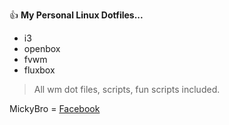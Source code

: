 :thumbsup: **My Personal Linux Dotfiles...**

- i3
- openbox
- fvwm
- fluxbox

> All wm dot files, scripts, fun scripts included.

MickyBro = [Facebook](https://www.facebook.com/profile.php?id=100015317823834&ref=bookmarks)


